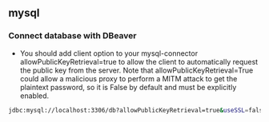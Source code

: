 ## mysql

### Connect database with DBeaver
- You should add client option to your mysql-connector allowPublicKeyRetrieval=true to allow the client to automatically request the public key from the server. Note that allowPublicKeyRetrieval=True could allow a malicious proxy to perform a MITM attack to get the plaintext password, so it is False by default and must be explicitly enabled.

```sh
jdbc:mysql://localhost:3306/db?allowPublicKeyRetrieval=true&useSSL=false
```